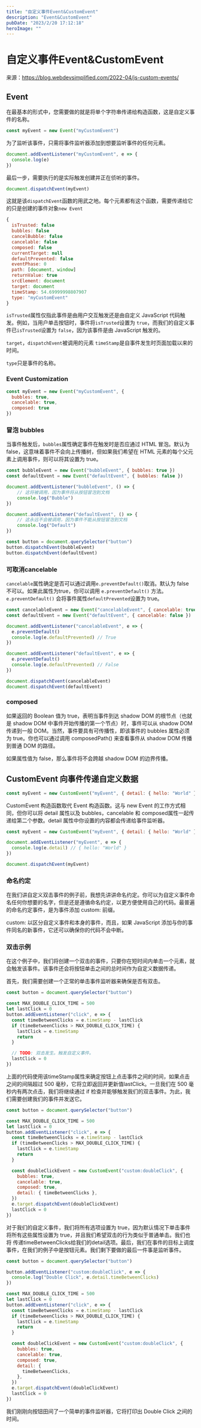 ```yaml
---
title: "自定义事件Event&CustomEvent"
description: "Event&CustomEvent"
pubDate: "2023/2/20 17:12:18"
heroImage: ""
---
```


# 自定义事件Event&CustomEvent
来源：https://blog.webdevsimplified.com/2022-04/js-custom-events/
## Event

在最基本的形式中，您需要做的就是将单个字符串传递给构造函数，这是自定义事件的名称。
```js
const myEvent = new Event("myCustomEvent")
```
为了监听该事件，只需将事件监听器添加到想要监听事件的任何元素。
```js
document.addEventListener("myCustomEvent", e => {
  console.log(e)
})
```
最后一步，需要执行的是实际触发创建并正在侦听的事件。
```js
document.dispatchEvent(myEvent)
```
这就是该`dispatchEvent`函数的用武之地。每个元素都有这个函数，需要传递给它的只是创建的事件对象`new Event`


```js
{
  isTrusted: false
  bubbles: false
  cancelBubble: false
  cancelable: false
  composed: false
  currentTarget: null
  defaultPrevented: false
  eventPhase: 0
  path: [document, window]
  returnValue: true
  srcElement: document
  target: document
  timeStamp: 54.69999998807907
  type: "myCustomEvent"
}
```

`isTrusted`属性仅指此事件是由用户交互触发还是由自定义 JavaScript 代码触发。例如，当用户单击按钮时，事件将`isTrusted`设置为 `true`，而我们的自定义事件已`isTrusted`设置为 `false`，因为该事件是由 JavaScript 触发的。

`target`，`dispatchEvent`被调用的元素
`timeStamp`是自事件发生时页面加载以来的时间。

`type`只是事件的名称。

### Event Customization

```js
const myEvent = new Event("myCustomEvent", {
  bubbles: true,
  cancelable: true,
  composed: true
})
```
### 冒泡 bubbles

当事件触发后，`bubbles`属性确定事件在触发时是否应通过 HTML 冒泡。默认为 false，这意味着事件不会向上传播树，但如果我们希望在 HTML 元素的每个父元素上调用事件，则可以将其设置为 true。

```js
const bubbleEvent = new Event("bubbleEvent", { bubbles: true })
const defaultEvent = new Event("defaultEvent", { bubbles: false })

document.addEventListener("bubbleEvent", () => {
    // 这将被调用，因为事件将从按钮冒泡到文档
    console.log("Bubble")
})

document.addEventListener("defaultEvent", () => {
    // 这永远不会被调用，因为事件不能从按钮冒泡到文档
    console.log("Default")
})

const button = document.querySelector("button")
button.dispatchEvent(bubbleEvent)
button.dispatchEvent(defaultEvent)
```
### 可取消cancelable

`cancelable`属性确定是否可以通过调用`e.preventDefault()`取消。默认为 false 不可以。如果此属性为true，你可以调用 `e.preventDefault()` 方法。`e.preventDefault()` 会将事件属性`defaultPrevented`设置为 true。
```js
const cancelableEvent = new Event("cancelableEvent", { cancelable: true })
const defaultEvent = new Event("defaultEvent", { cancelable: false })

document.addEventListener("cancelableEvent", e => {
  e.preventDefault()
  console.log(e.defaultPrevented) // True
})

document.addEventListener("defaultEvent", e => {
  e.preventDefault()
  console.log(e.defaultPrevented) // False
})

document.dispatchEvent(cancelableEvent)
document.dispatchEvent(defaultEvent)
```

### composed

如果返回的 Boolean 值为 true，表明当事件到达 shadow DOM 的根节点（也就是 shadow DOM 中事件开始传播的第一个节点）时，事件可以从 shadow DOM 传递到一般 DOM。当然，事件要具有可传播性，即该事件的 bubbles 属性必须为 true。你也可以通过调用 composedPath() 来查看事件从 shadow DOM 传播到普通 DOM 的路径。

如果属性值为 false，那么事件将不会跨越 shadow DOM 的边界传播。



## CustomEvent 向事件传递自定义数据

```js
const myEvent = new CustomEvent("myEvent", { detail: { hello: "World" } })
```

CustomEvent 构造函数取代 Event 构造函数。这与 new Event 的工作方式相同，但你可以将 detail 属性以及 bubbles，cancelable 和 composed属性一起传递给第二个参数。detail 属性中你设置的内容都会传递给事件监听器。

```js
const myEvent = new CustomEvent("myEvent", { detail: { hello: "World" } })

document.addEventListener("myEvent", e => {
  console.log(e.detail) // { hello: "World" }
})

document.dispatchEvent(myEvent)
```

### 命名约定

在我们讲自定义双击事件的例子前，我想先讲讲命名约定。你可以为自定义事件命名任何你想要的名字，但是还是遵循命名约定，以更方便使用自己的代码。最普遍的命名约定事件，是为事件添加 custom: 前缀。

custom: 以区分自定义事件和本身的事件，而且，如果 JavaScript 添加与你的事件同名的新事件，它还可以确保你的代码不会中断。


### 双击示例

在这个例子中，我们将创建一个双击的事件，只要你在短时间内单击一个元素，就会触发该事件。该事件还会将按钮单击之间的总时间作为自定义数据传递。

首先，我们需要创建一个正常的单击事件监听器来确保是否有双击。

```js
const button = document.querySelector("button")

const MAX_DOUBLE_CLICK_TIME = 500
let lastClick = 0
button.addEventListener("click", e => {
  const timeBetweenClicks = e.timeStamp - lastClick
  if (timeBetweenClicks > MAX_DOUBLE_CLICK_TIME) {
    lastClick = e.timeStamp
    return
  }

  // TODO: 双击发生。触发自定义事件。
  lastClick = 0
})
```

上面的代码使用该timeStamp属性来确定按钮上点击事件之间的时间，如果点击之间的间隔超过 500 毫秒，它将立即返回并更新值lastClick。一旦我们在 500 毫秒内有两次点击，我们将继续通过 if 检查并能够触发我们的双击事件。为此，我们需要创建我们的事件并发送它。

```js
const button = document.querySelector("button")

const MAX_DOUBLE_CLICK_TIME = 500
let lastClick = 0
button.addEventListener("click", e => {
  const timeBetweenClicks = e.timeStamp - lastClick
  if (timeBetweenClicks > MAX_DOUBLE_CLICK_TIME) {
    lastClick = e.timeStamp
    return
  }

  const doubleClickEvent = new CustomEvent("custom:doubleClick", {
    bubbles: true,
    cancelable: true,
    composed: true,
    detail: { timeBetweenClicks },
  })
  e.target.dispatchEvent(doubleClickEvent)
  lastClick = 0
})
```
对于我们的自定义事件，我们将所有选项设置为 true，因为默认情况下单击事件将所有这些属性设置为 true，并且我们希望双击的行为类似于普通单击。我们也将 传递timeBetweenClicks给我们的detail选项。最后，我们在事件的目标上调度事件，在我们的例子中是按钮元素。我们剩下要做的最后一件事是监听事件。


```js
const button = document.querySelector("button")

button.addEventListener("custom:doubleClick", e => {
  console.log("Double Click", e.detail.timeBetweenClicks)
})

const MAX_DOUBLE_CLICK_TIME = 500
let lastClick = 0
button.addEventListener("click", e => {
  const timeBetweenClicks = e.timeStamp - lastClick
  if (timeBetweenClicks > MAX_DOUBLE_CLICK_TIME) {
    lastClick = e.timeStamp
    return
  }

  const doubleClickEvent = new CustomEvent("custom:doubleClick", {
    bubbles: true,
    cancelable: true,
    composed: true,
    detail: {
      timeBetweenClicks,
    },
  })
  e.target.dispatchEvent(doubleClickEvent)
  lastClick = 0
})
```
我们刚刚向按钮田间了一个简单的事件监听器，它将打印出 Double Click 之间的时间。

